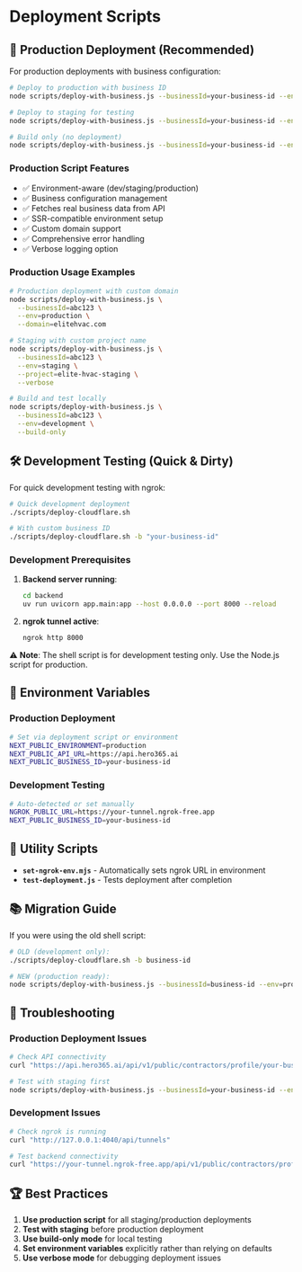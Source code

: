 # Deployment Scripts

## 🚀 Production Deployment (Recommended)

For production deployments with business configuration:

```bash
# Deploy to production with business ID
node scripts/deploy-with-business.js --businessId=your-business-id --env=production

# Deploy to staging for testing
node scripts/deploy-with-business.js --businessId=your-business-id --env=staging

# Build only (no deployment)
node scripts/deploy-with-business.js --businessId=your-business-id --env=production --build-only
```

### Production Script Features
- ✅ Environment-aware (dev/staging/production)
- ✅ Business configuration management
- ✅ Fetches real business data from API
- ✅ SSR-compatible environment setup
- ✅ Custom domain support
- ✅ Comprehensive error handling
- ✅ Verbose logging option

### Production Usage Examples

```bash
# Production deployment with custom domain
node scripts/deploy-with-business.js \
  --businessId=abc123 \
  --env=production \
  --domain=elitehvac.com

# Staging with custom project name  
node scripts/deploy-with-business.js \
  --businessId=abc123 \
  --env=staging \
  --project=elite-hvac-staging \
  --verbose

# Build and test locally
node scripts/deploy-with-business.js \
  --businessId=abc123 \
  --env=development \
  --build-only
```

## 🛠 Development Testing (Quick & Dirty)

For quick development testing with ngrok:

```bash
# Quick development deployment
./scripts/deploy-cloudflare.sh

# With custom business ID
./scripts/deploy-cloudflare.sh -b "your-business-id"
```

### Development Prerequisites

1. **Backend server running**:
   ```bash
   cd backend
   uv run uvicorn app.main:app --host 0.0.0.0 --port 8000 --reload
   ```

2. **ngrok tunnel active**:
   ```bash
   ngrok http 8000
   ```

⚠️ **Note**: The shell script is for development testing only. Use the Node.js script for production.

## 📝 Environment Variables

### Production Deployment
```bash
# Set via deployment script or environment
NEXT_PUBLIC_ENVIRONMENT=production
NEXT_PUBLIC_API_URL=https://api.hero365.ai
NEXT_PUBLIC_BUSINESS_ID=your-business-id
```

### Development Testing  
```bash
# Auto-detected or set manually
NGROK_PUBLIC_URL=https://your-tunnel.ngrok-free.app
NEXT_PUBLIC_BUSINESS_ID=your-business-id
```

## 🔧 Utility Scripts

- **`set-ngrok-env.mjs`** - Automatically sets ngrok URL in environment
- **`test-deployment.js`** - Tests deployment after completion

## 📚 Migration Guide

If you were using the old shell script:

```bash
# OLD (development only):
./scripts/deploy-cloudflare.sh -b business-id

# NEW (production ready):
node scripts/deploy-with-business.js --businessId=business-id --env=production
```

## 🐛 Troubleshooting

### Production Deployment Issues
```bash
# Check API connectivity
curl "https://api.hero365.ai/api/v1/public/contractors/profile/your-business-id"

# Test with staging first
node scripts/deploy-with-business.js --businessId=your-business-id --env=staging
```

### Development Issues
```bash
# Check ngrok is running
curl "http://127.0.0.1:4040/api/tunnels"

# Test backend connectivity  
curl "https://your-tunnel.ngrok-free.app/api/v1/public/contractors/profile/business-id"
```

## 🏆 Best Practices

1. **Use production script** for all staging/production deployments
2. **Test with staging** before production deployment  
3. **Use build-only mode** for local testing
4. **Set environment variables** explicitly rather than relying on defaults
5. **Use verbose mode** for debugging deployment issues